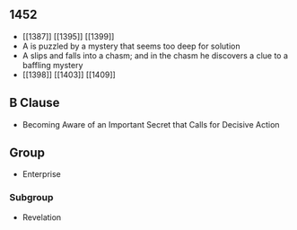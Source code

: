 ## 1452
- [[1387]] [[1395]] [[1399]] 
- A is puzzled by a mystery that seems too deep for solution
- A slips and falls into a chasm; and in the chasm he discovers a clue to a baffling mystery
- [[1398]] [[1403]] [[1409]] 

## B Clause
- Becoming Aware of an Important Secret that Calls for Decisive Action

## Group
- Enterprise

### Subgroup
- Revelation

